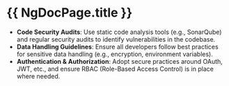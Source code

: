 # {{ NgDocPage.title }}

- **Code Security Audits**: Use static code analysis tools (e.g., SonarQube) and regular security audits to identify vulnerabilities in the codebase.
- **Data Handling Guidelines**: Ensure all developers follow best practices for sensitive data handling (e.g., encryption, environment variables).
- **Authentication & Authorization**: Adopt secure practices around OAuth, JWT, etc., and ensure RBAC (Role-Based Access Control) is in place where needed.

